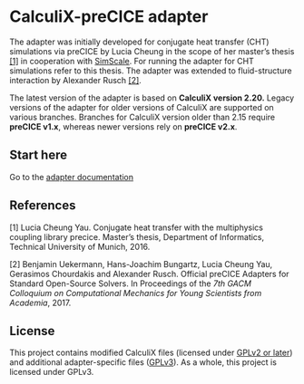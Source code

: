 # CalculiX-preCICE adapter

The adapter was initially developed for conjugate heat transfer (CHT) simulations via preCICE by Lucia Cheung in the scope of her master’s thesis [[1]](https://www5.in.tum.de/pub/Cheung2016_Thesis.pdf) in cooperation with [SimScale](https://www.simscale.com/). For running the adapter for CHT simulations refer to this thesis. The adapter was extended to fluid-structure interaction by Alexander Rusch [[2]](https://www.gacm2017.uni-stuttgart.de/registration/Upload/ExtendedAbstracts/ExtendedAbstract_0138.pdf).

The latest version of the adapter is based on **CalculiX version 2.20.**
Legacy versions of the adapter for older versions of CalculiX are supported on various branches. Branches for CalculiX version older than 2.15 require **preCICE v1.x**, whereas newer versions rely on **preCICE v2.x**.
 
## Start here

Go to the [adapter documentation](https://precice.org/adapter-calculix-overview.html) 

## References

[1] Lucia Cheung Yau. Conjugate heat transfer with the multiphysics coupling library precice. Master’s thesis, Department of Informatics, Technical University of Munich, 2016.

[2] Benjamin Uekermann, Hans-Joachim Bungartz, Lucia Cheung Yau, Gerasimos Chourdakis and Alexander Rusch. Official preCICE Adapters for Standard Open-Source Solvers. In Proceedings of the _7th GACM Colloquium on Computational Mechanics for Young Scientists from Academia_, 2017. 

## License

This project contains modified CalculiX files (licensed under [GPLv2 or later](http://www.dhondt.de/gpl-2.0.txt)) and additional adapter-specific files ([GPLv3](./LICENSE)). As a whole, this project is licensed under GPLv3.
